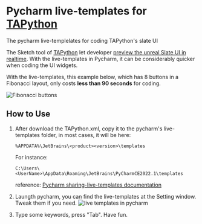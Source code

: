 # Pycharm live-templates for [TAPython](https://github.com/cgerchenhp/UE_TAPython_Plugin_Release)
The pycharm live-templelates for coding TAPython's slate UI


The Sketch tool of [TAPython](https://github.com/cgerchenhp/UE_TAPython_Plugin_Release) let developer [preview the unreal Slate UI in realtime](https://www.tacolor.xyz/pages/TAPython.html#sketch-tool-for-designtweaking-ui). With the live-templates in Pycharm, it can be considerably quicker when coding the UI widgets. 

With the live-templates, this example below, which has 8 buttons in a Fibonacci layout, only costs **less than 90 seconds** for coding. 

![Fibonacci buttons](https://www.tacolor.xyz/images/047_FibonacciButtons.png)



## How to Use
1. After download the TAPython.xml, copy it to the pycharm's live-templates folder, in most cases, it will be here:
    ```
    %APPDATA%\JetBrains\<product><version>\templates
    ```
    For instance:
    ```
    C:\Users\<UserName>\AppData\Roaming\JetBrains\PyCharmCE2022.1\templates
    ```
    reference: [Pycharm sharing-live-templates documentation](https://www.jetbrains.com/help/pycharm/sharing-live-templates.html)



2. Laungth pycharm, you can find the live-templates at the Setting window. Tweak them if you need.
   ![live templates in pycharm](https://www.tacolor.xyz/images/047_pycharm_TAPython.png)
3. Type some keywords, press "Tab". Have fun.

